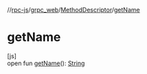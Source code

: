 //[rpc-js](../../../index.md)/[grpc_web](../index.md)/[MethodDescriptor](index.md)/[getName](get-name.md)

# getName

[js]\
open fun [getName](get-name.md)(): [String](https://kotlinlang.org/api/latest/jvm/stdlib/kotlin/-string/index.html)
